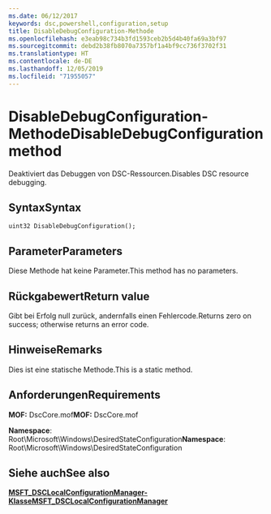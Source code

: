 ```yaml
---
ms.date: 06/12/2017
keywords: dsc,powershell,configuration,setup
title: DisableDebugConfiguration-Methode
ms.openlocfilehash: e3eab98c734b3fd1593ceb2b5d4b40fa69a3bf97
ms.sourcegitcommit: debd2b38fb8070a7357bf1a4bf9cc736f3702f31
ms.translationtype: HT
ms.contentlocale: de-DE
ms.lasthandoff: 12/05/2019
ms.locfileid: "71955057"
---
```

# <a name="disabledebugconfiguration-method"></a><span data-ttu-id="41815-103">DisableDebugConfiguration-Methode</span><span class="sxs-lookup"><span data-stu-id="41815-103">DisableDebugConfiguration method</span></span>

<span data-ttu-id="41815-104">Deaktiviert das Debuggen von DSC-Ressourcen.</span><span class="sxs-lookup"><span data-stu-id="41815-104">Disables DSC resource debugging.</span></span>

## <a name="syntax"></a><span data-ttu-id="41815-105">Syntax</span><span class="sxs-lookup"><span data-stu-id="41815-105">Syntax</span></span>

```mof
uint32 DisableDebugConfiguration();
```

## <a name="parameters"></a><span data-ttu-id="41815-106">Parameter</span><span class="sxs-lookup"><span data-stu-id="41815-106">Parameters</span></span>

<span data-ttu-id="41815-107">Diese Methode hat keine Parameter.</span><span class="sxs-lookup"><span data-stu-id="41815-107">This method has no parameters.</span></span>

## <a name="return-value"></a><span data-ttu-id="41815-108">Rückgabewert</span><span class="sxs-lookup"><span data-stu-id="41815-108">Return value</span></span>

<span data-ttu-id="41815-109">Gibt bei Erfolg null zurück, andernfalls einen Fehlercode.</span><span class="sxs-lookup"><span data-stu-id="41815-109">Returns zero on success; otherwise returns an error code.</span></span>

## <a name="remarks"></a><span data-ttu-id="41815-110">Hinweise</span><span class="sxs-lookup"><span data-stu-id="41815-110">Remarks</span></span>

<span data-ttu-id="41815-111">Dies ist eine statische Methode.</span><span class="sxs-lookup"><span data-stu-id="41815-111">This is a static method.</span></span>

## <a name="requirements"></a><span data-ttu-id="41815-112">Anforderungen</span><span class="sxs-lookup"><span data-stu-id="41815-112">Requirements</span></span>

<span data-ttu-id="41815-113">**MOF:** DscCore.mof</span><span class="sxs-lookup"><span data-stu-id="41815-113">**MOF:** DscCore.mof</span></span>

<span data-ttu-id="41815-114">**Namespace**: Root\Microsoft\Windows\DesiredStateConfiguration</span><span class="sxs-lookup"><span data-stu-id="41815-114">**Namespace**: Root\Microsoft\Windows\DesiredStateConfiguration</span></span>

## <a name="see-also"></a><span data-ttu-id="41815-115">Siehe auch</span><span class="sxs-lookup"><span data-stu-id="41815-115">See also</span></span>

[<span data-ttu-id="41815-116">**MSFT_DSCLocalConfigurationManager-Klasse**</span><span class="sxs-lookup"><span data-stu-id="41815-116">**MSFT_DSCLocalConfigurationManager**</span></span>](msft-dsclocalconfigurationmanager.md)
